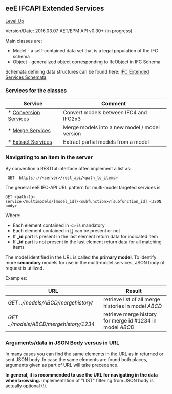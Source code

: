 ## eeE IFCAPI Extended Services ##

[Level Up](../README.md)

Version/Date: 2016.03.07 AET/EPM  API v0.30+ (in progress)

Main classes are:

* Model - a self-contained data set that is a legal population of the IFC schema
* Object - generalized object corresponding to IfcObject in IFC Schema

Schemata defining data structures can be found here: [IFC Extended Services Schemata](a_schemata/README.md)

### Services for the classes 


Service| Comment |
-------|---------|
* [Conversion Services](./convert_service.md) | Convert models between IFC4 and IFC2x3
* [Merge Services](./merge_service.md) | Merge models into a new model / model version
* [Extract Services](./extract_service.md) | Extract partial models from a model


### Navigating to an item in the server

By convention a RESTful interface often implement a list as:

```
 GET  http(s)://<server>/rest_api/<path_to_items>
```

The general eeE IFC-API URL pattern for multi-model targeted services is

```
GET <path-to-service>/multimodels/[model_id]/<subfunction>/[subfunction_id] <JSON body>
```

Where:

* Each element contained in <> is mandatory
* Each element contained in [] can be present or not
* If **_id** part is present in the last element return data for indicated item
* If **_id** part is not present in the last element return data for all matching items

The model identified in the URL is called the **primary model**. To identify more **secondary** models for use in the multi-model services, JSON body of request is utilized.

Examples:


URL | Result |
----|--------|
*GET ../models/ABCD/mergehistory/* | retrieve list of all merge histories in model *ABCD*
*GET ../models/ABCD/mergehistory/1234* | retrieve merge history for merge id #1234 in model *ABCD*



### Arguments/data in JSON Body versus in URL

In many cases you can find the same elements in the URL as in returned or sent JSON body. In case the same elements are found both places, arguments given as part of URL will take precedence.

**In general, it is recommended to use the URL for navigating in the data when browsing.** Implementation of "LIST" filtering from JSON body is actually optional (!).






